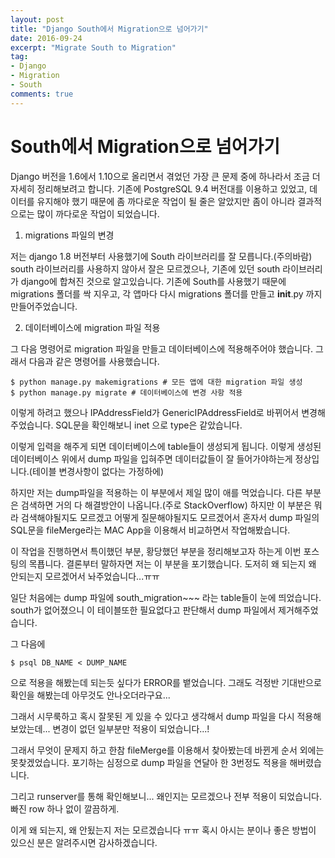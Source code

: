 ```yaml
---
layout: post
title: "Django South에서 Migration으로 넘어가기"   
date: 2016-09-24
excerpt: "Migrate South to Migration"
tag:
- Django
- Migration
- South
comments: true
---
```


South에서 Migration으로 넘어가기
=====

Django 버전을 1.6에서 1.10으로 올리면서 겪었던 가장 큰 문제 중에 하나라서 조금 더 자세히 정리해보려고 합니다.
기존에 PostgreSQL 9.4 버전대를 이용하고 있었고, 데이터를 유지해야 했기 때문에 좀 까다로운 작업이 될 줄은 알았지만 좀이 아니라 결과적으로는 많이 까다로운 작업이 되었습니다.

1. migrations 파일의 변경

저는 django 1.8 버전부터 사용했기에 South 라이브러리를 잘 모릅니다.(주의바람)
south 라이브러리를 사용하지 않아서 잘은 모르겠으나, 기존에 있던 south 라이브러리가 django에 합쳐진 것으로 알고있습니다.
기존에 South를 사용했기 때문에 migrations 폴더를 싹 지우고, 각 앱마다 다시 migrations 폴더를 만들고 __init__.py 까지 만들어주었습니다.

2. 데이터베이스에 migration 파일 적용

그 다음 명령어로 migration 파일을 만들고 데이터베이스에 적용해주어야 했습니다.
그래서 다음과 같은 명령어를 사용했습니다.

```shell
$ python manage.py makemigrations # 모든 앱에 대한 migration 파일 생성
$ python manage.py migrate # 데이터베이스에 변경 사항 적용
```

이렇게 하려고 했으나 IPAddressField가 GenericIPAddressField로 바뀌어서 변경해주었습니다.
SQL문을 확인해보니 inet 으로 type은 같았습니다.

이렇게 입력을 해주게 되면 데이터베이스에 table들이 생성되게 됩니다.
이렇게 생성된 데이터베이스 위에서 dump 파일을 입혀주면 데이터값들이 잘 들어가야하는게 정상입니다.(테이블 변경사항이 없다는 가정하에)

하지만 저는 dump파일을 적용하는 이 부분에서 제일 많이 애를 먹었습니다.
다른 부분은 검색하면 거의 다 해결방안이 나옵니다.(주로 StackOverflow)
하지만 이 부분은 뭐라 검색해야될지도 모르겠고 어떻게 질문해야될지도 모르겠어서 혼자서 dump 파일의 SQL문을 fileMerge라는 MAC App을 이용해서 비교하면서 작업해봤습니다.

이 작업을 진행하면서 특이했던 부분, 황당했던 부분을 정리해보고자 하는게 이번 포스팅의 목푭니다.
결론부터 말하자면 저는 이 부분을 포기했습니다.
도저히 왜 되는지 왜 안되는지 모르겠어서 놔주었습니다...ㅠㅠ

일단 처음에는 dump 파일에 south_migration~~~ 라는 table들이 눈에 띄었습니다.
south가 없어졌으니 이 테이블또한 필요없다고 판단해서 dump 파일에서 제거해주었습니다.

그 다음에

```
$ psql DB_NAME < DUMP_NAME
```

으로 적용을 해봤는데 되는듯 싶다가 ERROR를 뱉었습니다.
그래도 걱정반 기대반으로 확인을 해봤는데 아무것도 안나오더라구요...

그래서 시무룩하고 혹시 잘못된 게 있을 수 있다고 생각해서 dump 파일을 다시 적용해보았는데...
변경이 없던 일부분만 적용이 되었습니다...!

그래서 무엇이 문제지 하고 한참 fileMerge를 이용해서 찾아봤는데 바뀐게 순서 외에는 못찾겠었습니다.
포기하는 심정으로 dump 파일을 연달아 한 3번정도 적용을 해버렸습니다.

그리고 runserver를 통해 확인해보니... 왜인지는 모르겠으나 전부 적용이 되었습니다.
빠진 row 하나 없이 깔끔하게.

이게 왜 되는지, 왜 안됬는지 저는 모르겠습니다 ㅠㅠ
혹시 아시는 분이나 좋은 방법이 있으신 분은 알려주시면 감사하겠습니다.
